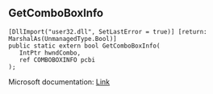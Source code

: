 ## GetComboBoxInfo

```
[DllImport("user32.dll", SetLastError = true)] [return: MarshalAs(UnmanagedType.Bool)]
public static extern bool GetComboBoxInfo(
   IntPtr hwndCombo,
   ref COMBOBOXINFO pcbi
);
```

Microsoft documentation: [Link](https://docs.microsoft.com/en-us/windows/win32/api/winuser/nf-winuser-getcomboboxinfo)

